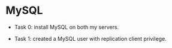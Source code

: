 # MySQL

* Task 0: install MySQL on both my servers.

* Task 1: created a MySQL user with replication client privilege.
